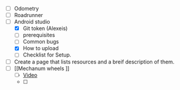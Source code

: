 - [ ] Odometry 
- [ ] Roadrunner
- [ ] Android studio
	- [x] Git token (Alexeis)
	- [ ] prerequisites 
	- [ ] Common bugs 
	- [x] How to upload 
	- [ ] Checklist for Setup.
- [ ] Create a page that lists resources and a breif description of them.
- [ ] [[Mechanum wheels ]]
	- [ ] [Video](https://www.youtube.com/watch?v=gnSW2QpkGXQ)
	- [ ] 